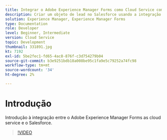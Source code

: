 ```yaml
---
title: Integrar o Adobe Experience Manager Forms como Cloud Service com o Salesforce
description: Criar um objeto de lead no Salesforce usando a integração
solution: Experience Manager, Experience Manager Forms
type: Documentation
role: Developer
level: Beginner, Intermediate
version: Cloud Service
topic: Development
thumbnail: 331891.jpg
kt: 7192
exl-id: 5be2fec1-fd65-4ac8-876f-c3d754279b04
source-git-commit: b3e9251bdb18a008be95c1fa9e5c79252a74fc98
workflow-type: tm+mt
source-wordcount: '34'
ht-degree: 2%

---
```


# Introdução

Introdução à integração entre o Adobe Experience Manager Forms as cloud service e o Salesforce.

>[!VIDEO](https://video.tv.adobe.com/v/331891?quality=12&learn=on)
